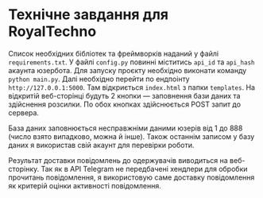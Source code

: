 # Технічне завдання для RoyalTechno

Список необхідних бібліотек та фреймворків наданий у файлі `requirements.txt`.
У файлі `config.py` повинні міститись `api_id` та `api_hash` акаунта юзербота.
Для запуску проєкту необхідно виконати команду `python main.py`. Далі необхідно перейти
по ендпоінту `http://127.0.0.1:5000`. Там відкриється `index.html` з папки `templates`.
На відкритій веб-сторінці будуть 2 кнопки — заповнення бази даних та здійснення розсилки.
По обох кнопках здійснюється POST запит до сервера. 

База даних заповнюється несправжніми даними юзерів від 1 до 888 (число взято випадково, можна й інше).
Також останнім записом у базу даних я використав свій акаунт для перевірки роботи.

Результат доставки повідомлень до одержувачів виводиться на веб-сторінку. Так як в API Telegram не 
передбачені хендлери для обробки прочитань повідомлення, я використовую саме доставку повідомлення 
як критерій оцінки активності повідомлення.